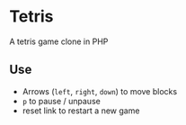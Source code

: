 # Tetris

A tetris game clone in PHP

## Use

- Arrows (`left`, `right`, `down`) to move blocks
- `p` to pause / unpause
- reset link to restart a new game